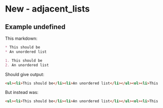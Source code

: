 # New - adjacent_lists

## Example undefined

This markdown:

````````````markdown
* This should be
* An unordered list

1. This should be
2. An unordered list

````````````

Should give output:

````````````html
<ul><li>This should be</li><li>An unordered list</li></ul><ol><li>This should be</li><li>An unordered list</li></ol>
````````````

But instead was:

````````````html
<ul><li>This should be</li><li>An unordered list</li></ul><ol><li>This should be</li></ol><ol start="2"><li>An unordered list</li></ol>
````````````

